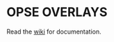 # OPSE OVERLAYS

Read the [wiki](https://github.com/opse-dev/OPSE-overlays/wiki/) for documentation.
